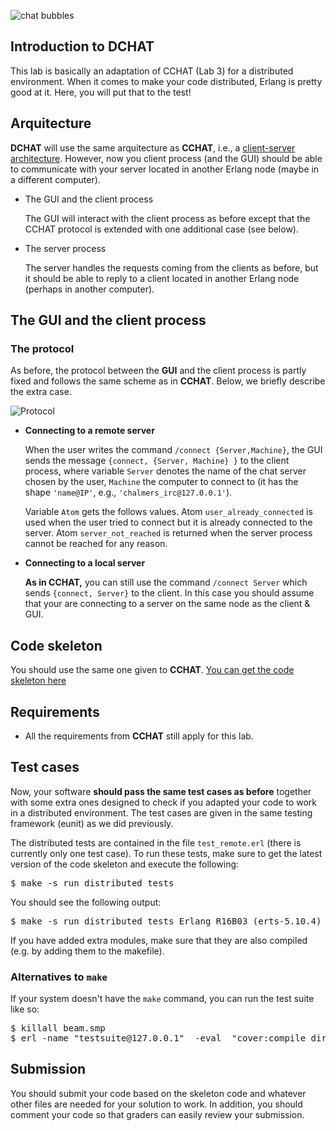 ![chat bubbles](http://www.cse.chalmers.se/edu/year/2015/course/TDA383/assets/img/chat.png)

## [](#introduction-to-dchat)Introduction to DCHAT

This lab is basically an adaptation of CCHAT (Lab 3) for a distributed environment. When it comes to make your code distributed, Erlang is pretty good at it. Here, you will put that to the test!

## [](#arquitecture)Arquitecture

**DCHAT** will use the same arquitecture as **CCHAT**, i.e., a [client-server architecture](http://www.cse.chalmers.se/edu/year/2015/course/TDA383/clientserver.html). However, now you client process (and the GUI) should be able to communicate with your server located in another Erlang node (maybe in a different computer).

*   The GUI and the client process

    The GUI will interact with the client process as before except that the CCHAT protocol is extended with one additional case (see below).

*   The server process

    The server handles the requests coming from the clients as before, but it should be able to reply to a client located in another Erlang node (perhaps in another computer).

## [](#the-gui-and-the-client-process)The GUI and the client process

### [](#the-protocol)The protocol

As before, the protocol between the **GUI** and the client process is partly fixed and follows the same scheme as in **CCHAT**. Below, we briefly describe the extra case.

![Protocol](http://www.cse.chalmers.se/edu/year/2015/course/TDA383/assets/img/protocol.png)

*   **Connecting to a remote server**

    When the user writes the command `/connect {Server,Machine}`, the GUI sends the message `{connect, {Server, Machine} }` to the client process, where variable `Server` denotes the name of the chat server chosen by the user, `Machine` the computer to connect to (it has the shape `'name@IP'`, e.g., `'chalmers_irc@127.0.0.1'`).

    Variable `Atom` gets the follows values. Atom `user_already_connected` is used when the user tried to connect but it is already connected to the server. Atom `server_not_reached` is returned when the server process cannot be reached for any reason.

*   **Connecting to a local server**

    **As in CCHAT,** you can still use the command `/connect Server` which sends `{connect, Server}` to the client. In this case you should assume that your are connecting to a server on the same node as the client & GUI.

## [](#code-skeleton)Code skeleton

You should use the same one given to **CCHAT**. [You can get the code skeleton here](https://github.com/Chalmers-TDA382/tda382-lab3-code-skeleton/)

## [](#requirements)Requirements

*   All the requirements from **CCHAT** still apply for this lab.

## [](#test-cases)Test cases

Now, your software **should pass the same test cases as before** together with some extra ones designed to check if you adapted your code to work in a distributed environment. The test cases are given in the same testing framework (eunit) as we did previously.

The distributed tests are contained in the file `test_remote.erl` (there is currently only one test case). To run these tests, make sure to get the latest version of the code skeleton and execute the following:

<pre class="prettyprint lang-bash prettyprinted"><span class="pln">$ make</span> <span class="pun">-</span><span class="pln">s run_distributed_tests</span></pre>

You should see the following output:

<pre class="prettyprint lang-bash prettyprinted"><span class="pln">$ make</span> <span class="pun">-</span><span class="pln">s run_distributed_tests</span> <span class="typ">Erlang</span> <span class="pln">R16B03</span> <span class="pun">(</span><span class="pln">erts</span><span class="pun">-</span><span class="lit">5.10</span><span class="pun">.</span><span class="lit">4</span><span class="pun">)</span> <span class="pln"></span> <span class="pun">[</span><span class="pln">source</span><span class="pun">]</span> <span class="pln"></span> <span class="pun">[</span><span class="pln">smp</span><span class="pun">:</span><span class="lit">4</span><span class="pun">:</span><span class="lit">4</span><span class="pun">]</span> <span class="pln"></span> <span class="pun">[</span><span class="pln">async</span><span class="pun">-</span><span class="pln">threads</span><span class="pun">:</span><span class="lit">10</span><span class="pun">]</span> <span class="pln"></span> <span class="pun">[</span><span class="pln">kernel</span><span class="pun">-</span><span class="pln">poll</span><span class="pun">:</span><span class="pln">false</span><span class="pun">]</span> <span class="pln"></span> <span class="typ">Eshell</span> <span class="pln">V5</span><span class="pun">.</span><span class="lit">10.4</span> <span class="pln"></span> <span class="pun">(</span><span class="pln">abort with</span> <span class="pun">^</span><span class="pln">G</span><span class="pun">)</span> <span class="pln"></span> <span class="pun">(</span><span class="pln">testsuite@127</span><span class="pun">.</span><span class="lit">0.0</span><span class="pun">.</span><span class="lit">1</span><span class="pun">)</span><span class="lit">1</span><span class="pun">></span> <span class="pln"></span> <span class="com"># Test: one_client</span> <span class="pln">start server node</span><span class="pun">:</span> <span class="pln"></span> <span class="typ">Ok</span> <span class="pln">server startup</span><span class="pun">:</span> <span class="pln"></span> <span class="typ">Ok</span> <span class="pln">start client node client_50150</span><span class="pun">:</span> <span class="pln"></span> <span class="typ">Ok</span> <span class="pln">client startup client_50150</span><span class="pun">:</span> <span class="pln"></span> <span class="typ">Ok</span> <span class="pln">client_50150@127</span><span class="pun">.</span><span class="lit">0.0</span><span class="pun">.</span><span class="lit">1</span> <span class="pln">connects to server as user_72305</span><span class="pun">:</span> <span class="pln"></span> <span class="typ">Ok</span> <span class="pln">client_50150@127</span><span class="pun">.</span><span class="lit">0.0</span><span class="pun">.</span><span class="lit">1</span> <span class="pln">joins</span> <span class="com">#channel_44359: Ok</span> <span class="pln">start client node client_91566</span><span class="pun">:</span> <span class="pln"></span> <span class="typ">Ok</span> <span class="pln">client startup client_91566</span><span class="pun">:</span> <span class="pln"></span> <span class="typ">Ok</span> <span class="pln">client_91566@127</span><span class="pun">.</span><span class="lit">0.0</span><span class="pun">.</span><span class="lit">1</span> <span class="pln">connects to server as user_31133</span><span class="pun">:</span> <span class="pln"></span> <span class="typ">Ok</span> <span class="pln">client_91566@127</span><span class="pun">.</span><span class="lit">0.0</span><span class="pun">.</span><span class="lit">1</span> <span class="pln">joins</span> <span class="com">#channel_44359: Ok</span> <span class="pln">client_50150@127</span><span class="pun">.</span><span class="lit">0.0</span><span class="pun">.</span><span class="lit">1</span> <span class="pln">sends message on</span> <span class="com">#channel_44359: Ok</span> <span class="pln">channel matches</span><span class="pun">:</span> <span class="pln"></span> <span class="typ">Ok</span> <span class="pln">message matches</span><span class="pun">:</span> <span class="pln"></span> <span class="typ">Ok</span> <span class="pln">client_91566@127</span><span class="pun">.</span><span class="lit">0.0</span><span class="pun">.</span><span class="lit">1</span> <span class="pln">leaves</span> <span class="com">#channel_44359: Ok</span> <span class="pln">client_50150@127</span><span class="pun">.</span><span class="lit">0.0</span><span class="pun">.</span><span class="lit">1</span> <span class="pln">sends message on</span> <span class="com">#channel_44359: Ok</span> <span class="pln">no more messages</span><span class="pun">:</span> <span class="pln"></span> <span class="typ">Ok</span> <span class="pln"></span> <span class="typ">Test</span> <span class="pln">passed</span><span class="pun">.</span></pre>

If you have added extra modules, make sure that they are also compiled (e.g. by adding them to the makefile).

### [](#alternatives-to-make-)Alternatives to `make`

If your system doesn't have the `make` command, you can run the test suite like so:

<pre class="prettyprint lang-bash prettyprinted"><span class="pln">$ killall beam</span><span class="pun">.</span><span class="pln">smp
$ erl</span> <span class="pun">-</span><span class="pln">name</span> <span class="str">"testsuite@127.0.0.1"</span> <span class="pln"></span> <span class="pun">-</span><span class="kwd">eval</span> <span class="pln"></span> <span class="str">"cover:compile_directory(), eunit:test(test_remote), halt()"</span></pre>

## [](#submission)Submission

You should submit your code based on the skeleton code and whatever other files are needed for your solution to work. In addition, you should comment your code so that graders can easily review your submission.
